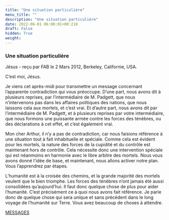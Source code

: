 ```yaml
---
title: "Une situation particulière"
menu_title: ""
description: "Une situation particulière"
date: 2022-06-01 06:00:01+00:218
draft: False
hidden: True
weight:
---
```

### Une situation particulière

Jésus - reçu par FAB le 2 Mars 2012, Berkeley, Californie, USA.

C’est moi, Jésus.

Je viens cet après-midi pour transmettre un message concernant l’apparente contradiction qui vous préoccupe. D’une part, nous avons dit à plusieurs reprises, par l’intermédiaire de M. Padgett, que nous n’intervenons pas dans les affaires politiques des nations, que nous laissons cela aux mortels, et c’est vrai. Et d’autre part, nous avons dit par l’intermédiaire de M. Padgett, et à plusieurs reprises par votre intermédiaire, que nous formons une puissante armée contre les forces des ténèbres, ou des déclarations à cet effet, et c’est également vrai.

Mon cher Arthur, il n’y a pas de contradiction, car nous faisions référence à une situation tout à fait inhabituelle et spéciale. Comme cela est évident pour les mortels, la nature des forces de la cupidité et du contrôle est maintenant hors de contrôle. Cela nécessite donc une intervention spéciale qui est néanmoins en harmonie avec le libre arbitre des mortels. Nous vous avons donné l’idée de base, et maintenant, nous allons activer notre plan. Vous l’apprendrez par étapes.

L’humanité est à la croisée des chemins, et la grande majorité des mortels veulent que le bien triomphe. Les forces des ténèbres n’ont jamais été aussi consolidées qu’aujourd’hui. Il faut donc quelque chose de plus pour aider l’humanité. C’est précisément ce à quoi nous avons fait référence. Je parle donc de quelque chose qui sera unique et sans précédent dans le long voyage de l’humanité sur Terre. Vous avez beaucoup de choses à attendre.

[MESSAGES](fr-contemporary-messages/fr-contemporary-messages-by-date-order/fr-contemporary-messages-2012/)
